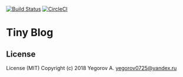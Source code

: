 [![Build Status](https://travis-ci.org/Yegorov/tiny-blog.svg?branch=master)](https://travis-ci.org/Yegorov/tiny-blog)
[![CircleCI](https://circleci.com/gh/Yegorov/tiny-blog.svg?style=svg)](https://circleci.com/gh/Yegorov/tiny-blog)
# Tiny Blog

## License

License (MIT) Copyright (c) 2018 Yegorov A. yegorov0725@yandex.ru

